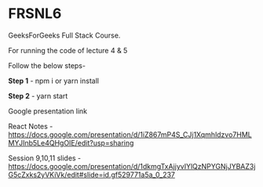 # FRSNL6

GeeksForGeeks Full Stack Course.

For running the code of lecture 4 & 5

Follow the below steps-

**Step 1** - npm i or yarn install

**Step 2** - yarn start

Google presentation link

React Notes - https://docs.google.com/presentation/d/1iZ867mP4S_CJj1Xqmhldzvo7HMLMYJInb5Le4QHgOIE/edit?usp=sharing

Session 9,10,11 slides - https://docs.google.com/presentation/d/1dkmgTxAjjyvIYlQzNPYGNjJYBAZ3jG5cZxks2yVKiVk/edit#slide=id.gf529771a5a_0_237
